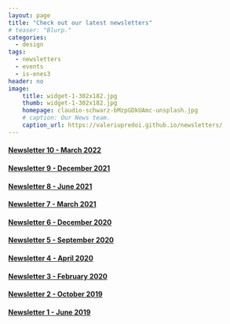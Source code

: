 ```yaml
---
layout: page
title: "Check out our latest newsletters"
# teaser: "Blurp."
categories:
  - design
tags:
  - newsletters
  - events
  - is-enes3
header: no
image:
    title: widget-1-302x182.jpg
    thumb: widget-1-302x182.jpg
    homepage: claudio-schwarz-bMzpGDkUAmc-unsplash.jpg
    # caption: Our News team.
    caption_url: https://valeriupredoi.github.io/newsletters/
---
```


#### [Newsletter 10 - March 2022](https://mailchi.mp/4dec2a91d400/is-enes3-march-15926664?e=669a346a59)

#### [Newsletter 9 - December 2021](https://mailchi.mp/b42fb96ebb9f/is-enes3-newsletter-march-13472968?e=%5BUNIQID%5D)

#### [Newsletter 8 - June 2021](https://mailchi.mp/ce4c10cd4f68/is-enes3-newsletter-march-13424403)

#### [Newsletter 7 - March 2021](https://mailchi.mp/dd18c5fe7bc7/is-enes3-newsletter-march-2021?e=669a346a59)

#### [Newsletter 6 - December 2020](https://mailchi.mp/c13ba9a7ab4e/is-enes3-newsletter-december-2020?e=%5BUNIQID%5D)

#### [Newsletter 5 - September 2020](https://raw.githubusercontent.com/valeriupredoi/isenes3-website-old/main/old-site/files/IS-ENES3%20Newsletter%20-%20September%202020.pdf)

#### [Newsletter 4 - April 2020](https://raw.githubusercontent.com/valeriupredoi/isenes3-website-old/main/old-site/files/IS-ENES3%20Newsletter%20-%20April%202020.pdf)

#### [Newsletter 3 - February 2020](https://raw.githubusercontent.com/valeriupredoi/isenes3-website-old/main/old-site/files/IS-ENES3%20Newsletter%20February%202020.pdf)

#### [Newsletter 2 - October 2019](https://raw.githubusercontent.com/valeriupredoi/isenes3-website-old/main/old-site/files/IS-ENES3_Newsletter_2_October_2019.pdf)

#### [Newsletter 1 - June 2019](https://raw.githubusercontent.com/valeriupredoi/isenes3-website-old/main/old-site/files/IS-ENES3_Newsletter_1_June_2019.pdf)
